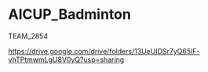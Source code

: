 # AICUP_Badminton
TEAM_2854

https://drive.google.com/drive/folders/13UeUIDSr7yQ65lF-vhTPtmwmLgU8V0yQ?usp=sharing
